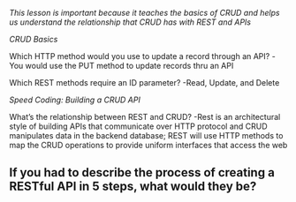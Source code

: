 *This lesson is important because it teaches the basics of CRUD and helps us understand the relationship that CRUD has with REST and APIs*

*CRUD Basics*

Which HTTP method would you use to update a record through an API?
-You would use the PUT method to update records thru an API

Which REST methods require an ID parameter?
-Read, Update, and Delete


*Speed Coding: Building a CRUD API*

What’s the relationship between REST and CRUD?
-Rest is an architectural style of building APIs that communicate over HTTP protocol and CRUD manipulates data in the backend database; REST will use HTTP methods to map the CRUD operations to provide uniform interfaces that access the web

If you had to describe the process of creating a RESTful API in 5 steps, what would they be?
-